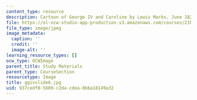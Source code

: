 ```yaml
---
content_type: resource
description: Cartoon of George IV and Caroline by Lewis Marks, June 1821.
file: https://ol-ocw-studio-app-production.s3.amazonaws.com/courses/21h-342-the-royal-family-fall-2003/937cedf05609c2dacdea0bba18149a32_ggivslide6.jpg
file_type: image/jpeg
image_metadata:
  caption: ''
  credit: ''
  image-alt: ''
learning_resource_types: []
ocw_type: OCWImage
parent_title: Study Materials
parent_type: CourseSection
resourcetype: Image
title: ggivslide6.jpg
uid: 937cedf0-5609-c2da-cdea-0bba18149a32
---
```

